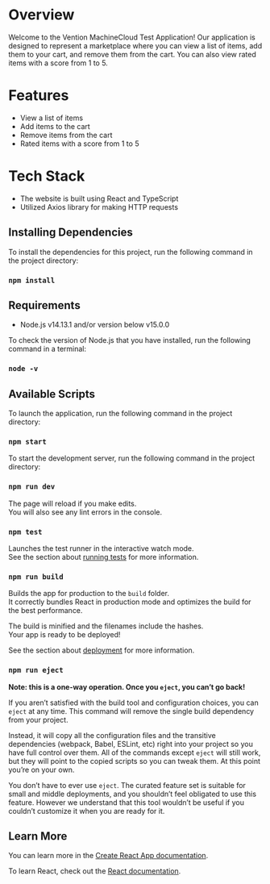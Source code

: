 # Overview

Welcome to the Vention MachineCloud Test Application! Our application is designed to represent a marketplace where you can view a list of items, add them to your cart, and remove them from the cart. You can also view rated items with a score from 1 to 5.

# Features

- View a list of items
- Add items to the cart
- Remove items from the cart
- Rated items with a score from 1 to 5

# Tech Stack

- The website is built using React and TypeScript
- Utilized Axios library for making HTTP requests

## Installing Dependencies

To install the dependencies for this project, run the following command in the project directory:

### `npm install`

## Requirements

- Node.js v14.13.1 and/or version below v15.0.0

To check the version of Node.js that you have installed, run the following command in a terminal:

### `node -v`

## Available Scripts

To launch the application, run the following command in the project directory:

### `npm start`

To start the development server, run the following command in the project directory:

### `npm run dev`

The page will reload if you make edits.\
You will also see any lint errors in the console.

### `npm test`

Launches the test runner in the interactive watch mode.\
See the section about [running tests](https://facebook.github.io/create-react-app/docs/running-tests) for more information.

### `npm run build`

Builds the app for production to the `build` folder.\
It correctly bundles React in production mode and optimizes the build for the best performance.

The build is minified and the filenames include the hashes.\
Your app is ready to be deployed!

See the section about [deployment](https://facebook.github.io/create-react-app/docs/deployment) for more information.

### `npm run eject`

**Note: this is a one-way operation. Once you `eject`, you can’t go back!**

If you aren’t satisfied with the build tool and configuration choices, you can `eject` at any time. This command will remove the single build dependency from your project.

Instead, it will copy all the configuration files and the transitive dependencies (webpack, Babel, ESLint, etc) right into your project so you have full control over them. All of the commands except `eject` will still work, but they will point to the copied scripts so you can tweak them. At this point you’re on your own.

You don’t have to ever use `eject`. The curated feature set is suitable for small and middle deployments, and you shouldn’t feel obligated to use this feature. However we understand that this tool wouldn’t be useful if you couldn’t customize it when you are ready for it.

## Learn More

You can learn more in the [Create React App documentation](https://facebook.github.io/create-react-app/docs/getting-started).

To learn React, check out the [React documentation](https://reactjs.org/).
